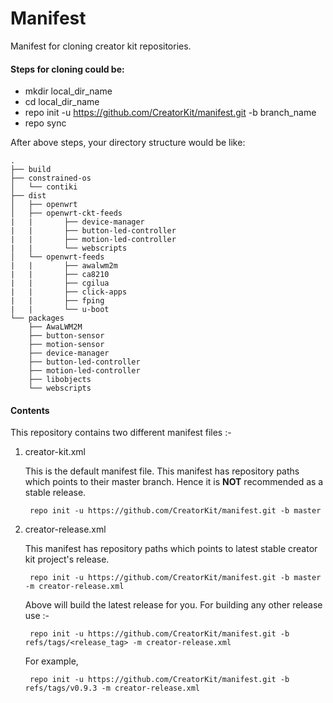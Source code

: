 # Manifest

Manifest for cloning creator kit repositories.

#### Steps for cloning could be:
- mkdir local_dir_name
- cd local_dir_name
- repo init -u https://github.com/CreatorKit/manifest.git -b branch_name
- repo sync

After above steps, your directory structure would be like:
```
.
├── build
├── constrained-os
│   └── contiki
├── dist
│   ├── openwrt
│   ├── openwrt-ckt-feeds
|   |       ├── device-manager
|   |       ├── button-led-controller
|   |       ├── motion-led-controller
|   |       └── webscripts
│   └── openwrt-feeds
|   |       ├── awalwm2m
|   |       ├── ca8210
|   |       ├── cgilua
|   |       ├── click-apps
|   |       ├── fping
|   |       └── u-boot
└── packages
    ├── AwaLWM2M
    ├── button-sensor
    ├── motion-sensor
    ├── device-manager
    ├── button-led-controller
    ├── motion-led-controller
    ├── libobjects
    └── webscripts
```

#### Contents
This repository contains two different manifest files :-

1. creator-kit.xml

    This is the default manifest file. This manifest has repository paths which points to their master branch. Hence it is **NOT** recommended as a stable release.
    
        repo init -u https://github.com/CreatorKit/manifest.git -b master

2. creator-release.xml

    This manifest has repository paths which points to latest stable creator kit project's release.

        repo init -u https://github.com/CreatorKit/manifest.git -b master -m creator-release.xml
    
    Above will build the latest release for you. For building any other release use :-
    
        repo init -u https://github.com/CreatorKit/manifest.git -b refs/tags/<release_tag> -m creator-release.xml

    For example,

        repo init -u https://github.com/CreatorKit/manifest.git -b refs/tags/v0.9.3 -m creator-release.xml
